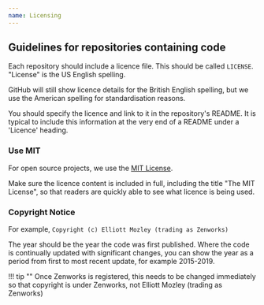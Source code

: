 ```yaml
---
name: Licensing
---
```


## Guidelines for repositories containing code

Each repository should include a licence file. This should be called `LICENSE`. "License" is the US English spelling.

GitHub will still show licence details for the British English spelling, but we use the American
spelling for standardisation reasons.

You should specify the licence and link to it in the repository's README. It is typical to include
this information at the very end of a README under a 'Licence' heading.

### Use MIT

For open source projects, we use the [MIT License](https://opensource.org/licenses/MIT).

Make sure the licence content is included in full, including the title "The MIT License", so that
readers are quickly able to see what licence is being used.

### Copyright Notice

For example, `Copyright (c) Elliott Mozley (trading as Zenworks)`

The year should be the year the code was first published. Where the code is continually updated with significant changes, you can show the year as a period from first to most recent update, for example 2015-2019.

!!! tip ""
		Once Zenworks is registered, this needs to be changed immediately so that copyright is
		under Zenworks, not Elliott Mozley (trading as Zenworks)